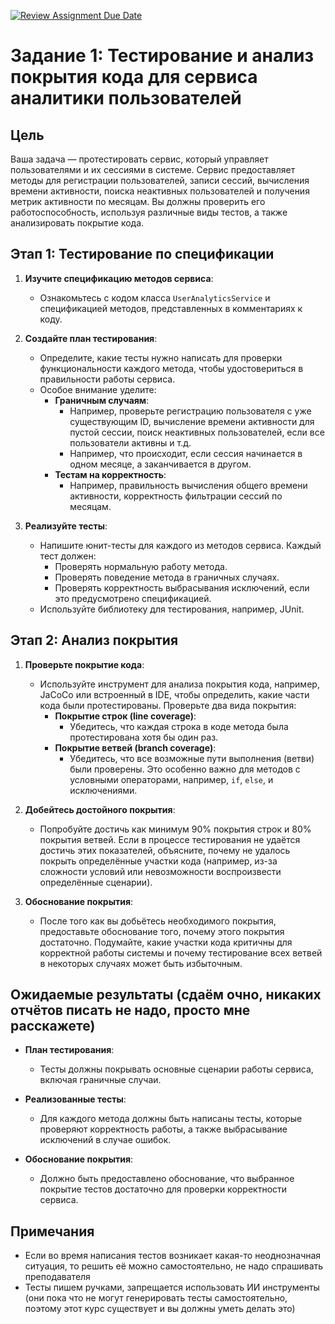[![Review Assignment Due Date](https://classroom.github.com/assets/deadline-readme-button-22041afd0340ce965d47ae6ef1cefeee28c7c493a6346c4f15d667ab976d596c.svg)](https://classroom.github.com/a/RdFwaeNO)
# Задание 1: Тестирование и анализ покрытия кода для сервиса аналитики пользователей

## Цель

Ваша задача — протестировать сервис, который управляет пользователями и их сессиями в системе. Сервис предоставляет методы для регистрации пользователей, записи сессий, вычисления времени активности, поиска неактивных пользователей и получения метрик активности по месяцам. Вы должны проверить его работоспособность, используя различные виды тестов, а также анализировать покрытие кода.

## Этап 1: Тестирование по спецификации

1. **Изучите спецификацию методов сервиса**:
    - Ознакомьтесь с кодом класса `UserAnalyticsService` и спецификацией методов, представленных в комментариях к коду.

2. **Создайте план тестирования**:
    - Определите, какие тесты нужно написать для проверки функциональности каждого метода, чтобы удостовериться в правильности работы сервиса.
    - Особое внимание уделите:
        - **Граничным случаям**:
            - Например, проверьте регистрацию пользователя с уже существующим ID, вычисление времени активности для пустой сессии, поиск неактивных пользователей, если все пользователи активны и т.д.
            - Например, что происходит, если сессия начинается в одном месяце, а заканчивается в другом.
        - **Тестам на корректность**:
            - Например, правильность вычисления общего времени активности, корректность фильтрации сессий по месяцам.

3. **Реализуйте тесты**:
    - Напишите юнит-тесты для каждого из методов сервиса. Каждый тест должен:
        - Проверять нормальную работу метода.
        - Проверять поведение метода в граничных случаях.
        - Проверять корректность выбрасывания исключений, если это предусмотрено спецификацией.
    - Используйте библиотеку для тестирования, например, JUnit.

## Этап 2: Анализ покрытия

1. **Проверьте покрытие кода**:
    - Используйте инструмент для анализа покрытия кода, например, JaCoCo или встроенный в IDE, чтобы определить, какие части кода были протестированы. Проверьте два вида покрытия:
        - **Покрытие строк (line coverage)**:
            - Убедитесь, что каждая строка в коде метода была протестирована хотя бы один раз.
        - **Покрытие ветвей (branch coverage)**:
            - Убедитесь, что все возможные пути выполнения (ветви) были проверены. Это особенно важно для методов с условными операторами, например, `if`, `else`, и исключениями.

2. **Добейтесь достойного покрытия**:
    - Попробуйте достичь как минимум 90% покрытия строк и 80% покрытия ветвей. Если в процессе тестирования не удаётся достичь этих показателей, объясните, почему не удалось покрыть определённые участки кода (например, из-за сложности условий или невозможности воспроизвести определённые сценарии).

3. **Обоснование покрытия**:
    - После того как вы добьётесь необходимого покрытия, предоставьте обоснование того, почему этого покрытия достаточно. Подумайте, какие участки кода критичны для корректной работы системы и почему тестирование всех ветвей в некоторых случаях может быть избыточным.

## Ожидаемые результаты (сдаём очно, никаких отчётов писать не надо, просто мне расскажете)

- **План тестирования**:
    - Тесты должны покрывать основные сценарии работы сервиса, включая граничные случаи.

- **Реализованные тесты**:
    - Для каждого метода должны быть написаны тесты, которые проверяют корректность работы, а также выбрасывание исключений в случае ошибок.

- **Обоснование покрытия**:
    - Должно быть предоставлено обоснование, что выбранное покрытие тестов достаточно для проверки корректности сервиса.

## Примечания
- Если во время написания тестов возникает какая-то неоднозначная ситуация, то решить её можно самостоятельно, не надо спрашивать преподавателя
- Тесты пишем ручками, запрещается использовать ИИ инструменты (они пока что не могут генерировать тесты самостоятельно, поэтому этот курс существует и вы должны уметь делать это)